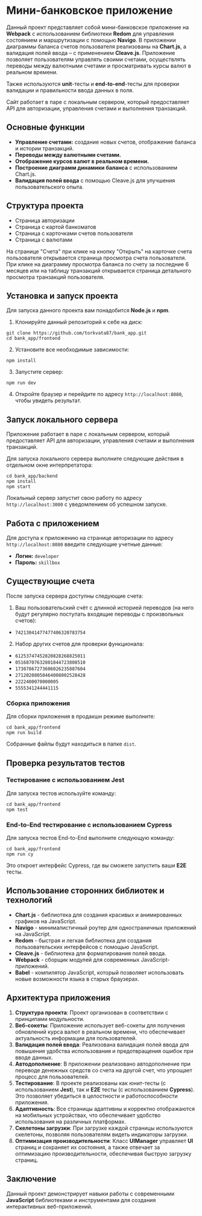 # Мини-банковское приложение

Данный проект представляет собой мини-банковское приложение на **Webpack** с использованием библиотеки **Redom** для управления состоянием и маршрутизации с помощью **Navigo**. В приложении диаграммы баланса счетов пользователя реализованы на **Chart.js**, а валидация полей ввода – с применением **Cleave.js**. Приложение позволяет пользователям управлять своими счетами, осуществлять переводы между валютными счетами и просматривать курсы валют в реальном времени.

Также используются **unit**-тесты и **end-to-end**-тесты для проверки валидации и правильности ввода данных в поля.

Сайт работает в паре с локальным сервером, который предоставляет API для авторизации, управления счетами и выполнения транзакций.

## Основные функции

- **Управление счетами:** создание новых счетов, отображение баланса и истории транзакций.
- **Переводы между валютными счетами.**
- **Отображение курсов валют в реальном времени.**
- **Построение диаграмм динамики баланса** с использованием Chart.js.
- **Валидация полей ввода** с помощью Cleave.js для улучшения пользовательского опыта.

## Структура проекта

- Страница авторизации
- Страница с картой банкоматов
- Страница с карточками счетов пользователя
- Страница с валютами

На странице "Счета" при клике на кнопку "Открыть" на карточке счета пользователя открывается страница просмотра счета пользователя. При клике на диаграмму просмотра баланса по счету за последние 6 месяцев или на таблицу транзакций открывается страница детального просмотра транзакций пользователя.

## Установка и запуск проекта

Для запуска данного проекта вам понадобится **Node.js** и **npm**.

1. Клонируйте данный репозиторий к себе на диск:
```
git clone https://github.com/torkvata87/bank_app.git
cd bank_app/frontend
```

2. Установите все необходимые зависимости:
```
npm install
```

3. Запустите сервер:
```
npm run dev
```

4. Откройте браузер и перейдите по адресу `http://localhost:8080`, чтобы увидеть результат.

## Запуск локального сервера

Приложение работает в паре с локальным сервером, который предоставляет API для авторизации, управления счетами и выполнения транзакций.

Для запуска локального сервера выполните следующие действия в отдельном окне интерпретатора:

```
cd bank_app/backend
npm install
npm start
```
Локальный сервер запустит свою работу по адресу `http://localhost:3000` с уведомлением об успешном запуске.

## Работа с приложением

Для доступа к приложению на странице авторизации по адресу `http://localhost:8080` введите следующие учетные данные:

- **Логин:** `developer`
- **Пароль:** `skillbox`

## Существующие счета

После запуска сервера доступны следующие счета:

1. Ваш пользовательский счёт с длинной историей переводов (на него будут регулярно поступать входящие переводы с произвольных счетов):
- `74213041477477406320783754`

2. Набор других счетов для проверки функционала:
- `61253747452820828268825011`
- `05168707632801844723808510`
- `17307867273606026235887604`
- `27120208050464008002528428`
- `2222400070000005`
- `5555341244441115`

### Сборка приложения

Для сборки приложения в продакшн режиме выполните:

```
cd bank_app/frontend
npm run build
```

Собранные файлы будут находиться в папке `dist`.

## Проверка результатов тестов

### Тестирование с использованием Jest

Для запуска тестов используйте команду:

```
cd bank_app/frontend
npm test
```

### End-to-End тестирование с использованием Cypress

Для запуска тестов End-to-End выполните следующую команду:

```
cd bank_app/frontend
npm run cy
```

Это откроет интерфейс Cypress, где вы сможете запустить ваши **E2E** тесты.

## Использование сторонних библиотек и технологий

- **Chart.js** - библиотека для создания красивых и анимированных графиков на JavaScript.
- **Navigo** - минималистичный роутер для одностраничных приложений на JavaScript.
- **Redom** - быстрая и легкая библиотека для создания пользовательских интерфейсов с помощью JavaScript.
- **Cleave.js** - библиотека для форматирования полей ввода.
- **Webpack** - сборщик модулей для современных JavaScript-приложений.
- **Babel** - компилятор JavaScript, который позволяет использовать новые возможности языка в старых браузерах.

## Архитектура приложения

1. **Структура проекта**: Проект организован в соответствии с принципами модульности.
2. **Веб-сокеты**: Приложение использует веб-сокеты для получения обновлений курса валют в реальном времени, что обеспечивает актуальность информации для пользователей.
3. **Валидация полей ввода**: Реализована валидация полей ввода для повышения удобства использования и предотвращения ошибок при вводе данных.
4. **Автодополнение**: В приложении реализовано автодополнение при переводе денежных средств со счета на другой счет, что упрощает процесс для пользователей.
5. **Тестирование**: В проекте реализованы как юнит-тесты (с использованием **Jest**), так и **E2E** тесты (с использованием **Cypress**). Это позволяет убедиться в целостности и работоспособности приложения.
6. **Адаптивность**: Все страницы адаптивны и корректно отображаются на мобильных устройствах, что обеспечивает удобство использования на различных платформах.
7. **Скелетоны загрузки**: При загрузке каждой страницы используются скелетоны, позволяя пользователям видеть индикаторы загрузки.
8. **Оптимизация производительности**: Класс **UIManager** управляет **UI** страниц и сохраняет их состояния, а также отвечает за оптимизацию производительности, обеспечивая быструю загрузку страниц.

## Заключение

Данный проект демонстрирует навыки работы с современными **JavaScript** библиотеками и инструментами для создания интерактивных веб-приложений.
